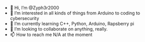 - 👋 Hi, I’m @Zyph3r2000
- 👀 I’m interested in all kinds of things from Arduino to coding to cybersecurity
- 🌱 I’m currently learning C++, Python, Arduino, Rapsberry pi
- 💞️ I’m looking to collaborate on anything, really.
- 📫 How to reach me N/A at the moment

<!---
Zyph3r2000/Zyph3r2000 is a ✨ special ✨ repository because its `README.md` (this file) appears on your GitHub profile.
You can click the Preview link to take a look at your changes.
--->
